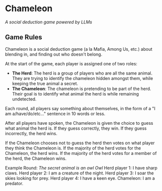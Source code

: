 <!--
title: Chameleon
emoji: 🦎
colorFrom: green
colorTo: yellow
sdk: streamlit
sdk_version: 1.31.1
app_file: src/app.py
pinned: true
-->

# Chameleon

*A social deduction game powered by LLMs*

## Game Rules

Chameleon is a social deduction game (a la Mafia, Among Us, etc.) about blending in, and finding out who doesn't belong.


At the start of the game, each player is assigned one of two roles:
- **The Herd**: The herd is a group of players who are all the same animal. They are trying to identify the chameleon hidden amongst them, while keeping the true animal a secret.
- **The Chameleon**: The chameleon is pretending to be part of the herd. Their goal is to identify what animal the herd is while remaining undetected.

Each round, all players say something about themselves, in the form of a "I am a/have/do/etc..." sentence in 10 words or less. 

After all players have spoken, the Chameleon is given the choice to guess what animal the herd is. If they guess correctly, they win. If they guess incorrectly, the herd wins.

If the Chameleon chooses not to guess the herd then votes on what player they think the Chameleon is. 
If the majority of the herd votes for the Chameleon, the herd wins. If the majority of the herd votes for a member of the herd, the Chameleon wins.

Example Round:
*The secret animal is an owl Owl*
Herd player 1: I have sharp claws.
Herd player 2: I am a creature of the night.
Herd player 3: I soar the skies looking for prey.
Herd player 4: I have a keen eye.
Chameleon: I am a predator.
